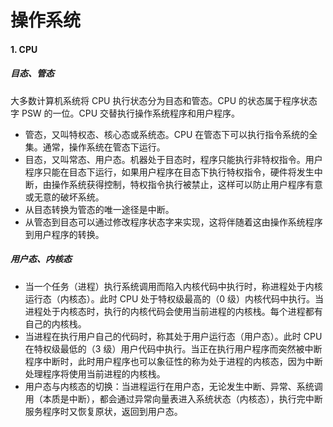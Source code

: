 # 操作系统

#### 1. CPU

##### 目态、管态

大多数计算机系统将 CPU 执行状态分为目态和管态。CPU 的状态属于程序状态字 PSW 的一位。CPU 交替执行操作系统程序和用户程序。

- 管态，又叫特权态、核心态或系统态。CPU 在管态下可以执行指令系统的全集。通常，操作系统在管态下运行。
- 目态，又叫常态、用户态。机器处于目态时，程序只能执行非特权指令。用户程序只能在目态下运行，如果用户程序在目态下执行特权指令，硬件将发生中断，由操作系统获得控制，特权指令执行被禁止，这样可以防止用户程序有意或无意的破坏系统。
- 从目态转换为管态的唯一途径是中断。
- 从管态到目态可以通过修改程序状态字来实现，这将伴随着这由操作系统程序到用户程序的转换。

##### 用户态、内核态

- 当一个任务（进程）执行系统调用而陷入内核代码中执行时，称进程处于内核运行态（内核态）。此时 CPU 处于特权级最高的（0 级）内核代码中执行。当进程处于内核态时，执行的内核代码会使用当前进程的内核栈。每个进程都有自己的内核栈。
- 当进程在执行用户自己的代码时，称其处于用户运行态（用户态）。此时 CPU 在特权级最低的（3 级）用户代码中执行。当正在执行用户程序而突然被中断程序中断时，此时用户程序也可以象征性的称为处于进程的内核态，因为中断处理程序将使用当前进程的内核栈。
- 用户态与内核态的切换：当进程运行在用户态，无论发生中断、异常、系统调用（本质是中断），都会通过异常向量表进入系统状态（内核态），执行完中断服务程序时又恢复原状，返回到用户态。
